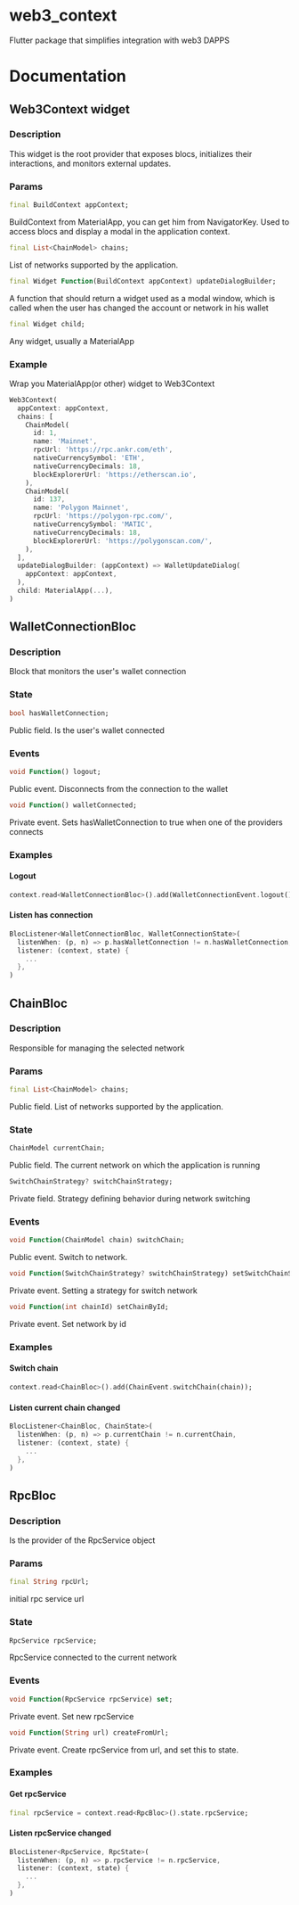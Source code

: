# web3_context

Flutter package that simplifies integration with web3 DAPPS

# Documentation

## Web3Context widget

### Description

This widget is the root provider that exposes blocs, initializes their interactions, and monitors external updates.

### Params

```dart
final BuildContext appContext;
```
BuildContext from MaterialApp, you can get him from NavigatorKey. Used to access blocs and display a modal in the application context.

```dart
final List<ChainModel> chains;
```
List of networks supported by the application.

```dart
final Widget Function(BuildContext appContext) updateDialogBuilder;
```
A function that should return a widget used as a modal window, which is called when the user has changed the account or network in his wallet

```dart
final Widget child;
```
Any widget, usually a MaterialApp

### Example

Wrap you MaterialApp(or other) widget to Web3Context

```dart
Web3Context(
  appContext: appContext,
  chains: [
    ChainModel(
      id: 1,
      name: 'Mainnet',
      rpcUrl: 'https://rpc.ankr.com/eth',
      nativeCurrencySymbol: 'ETH',
      nativeCurrencyDecimals: 18,
      blockExplorerUrl: 'https://etherscan.io',
    ),
    ChainModel(
      id: 137,
      name: 'Polygon Mainnet',
      rpcUrl: 'https://polygon-rpc.com/',
      nativeCurrencySymbol: 'MATIC',
      nativeCurrencyDecimals: 18,
      blockExplorerUrl: 'https://polygonscan.com/',
    ),
  ],
  updateDialogBuilder: (appContext) => WalletUpdateDialog(
    appContext: appContext,
  ),
  child: MaterialApp(...),
)
```

## WalletConnectionBloc

### Description

Block that monitors the user's wallet connection

### State

```dart
bool hasWalletConnection;
```
Public field. Is the user's wallet connected

### Events

```dart
void Function() logout;
```
Public event. Disconnects from the connection to the wallet

```dart
void Function() walletConnected;
```
Private event. Sets hasWalletConnection to true when one of the providers connects

### Examples

#### Logout

```dart
context.read<WalletConnectionBloc>().add(WalletConnectionEvent.logout());
```

#### Listen has connection

```dart
BlocListener<WalletConnectionBloc, WalletConnectionState>(
  listenWhen: (p, n) => p.hasWalletConnection != n.hasWalletConnection,
  listener: (context, state) {
    ...
  },
)
```

## ChainBloc

### Description

Responsible for managing the selected network

### Params

```dart
final List<ChainModel> chains;
```
Public field. List of networks supported by the application.

### State

```dart
ChainModel currentChain;
```
Public field. The current network on which the application is running

```dart
SwitchChainStrategy? switchChainStrategy;
```
Private field. Strategy defining behavior during network switching

### Events

```dart
void Function(ChainModel chain) switchChain;
```
Public event. Switch to network. 

```dart
void Function(SwitchChainStrategy? switchChainStrategy) setSwitchChainStrategy;
```
Private event. Setting a strategy for switch network 


```dart
void Function(int chainId) setChainById;
```
Private event. Set network by id

### Examples

#### Switch chain

```dart
context.read<ChainBloc>().add(ChainEvent.switchChain(chain));
```

#### Listen current chain changed

```dart
BlocListener<ChainBloc, ChainState>(
  listenWhen: (p, n) => p.currentChain != n.currentChain,
  listener: (context, state) {
    ...
  },
)
```

## RpcBloc

### Description

Is the provider of the RpcService object

### Params

```dart
final String rpcUrl;
```

initial rpc service url 

### State

```dart
RpcService rpcService;
```
RpcService connected to the current network

### Events

```dart
void Function(RpcService rpcService) set;
```
Private event. Set new rpcService

```dart
void Function(String url) createFromUrl;
```
Private event. Create rpcService from url, and set this to state. 


### Examples

#### Get rpcService 

```dart
final rpcService = context.read<RpcBloc>().state.rpcService;
```

#### Listen rpcService changed

```dart
BlocListener<RpcService, RpcState>(
  listenWhen: (p, n) => p.rpcService != n.rpcService,
  listener: (context, state) {
    ...
  },
)
```
